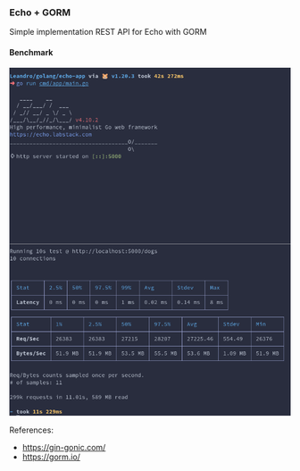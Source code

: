 ### Echo + GORM

Simple implementation REST API for Echo with GORM

#### Benchmark
![bench](https://github.com/LeandroRezendeCoutinho/echo-gorm/blob/main/img/echo_gorm_bench.png)

References:
- https://gin-gonic.com/
- https://gorm.io/
